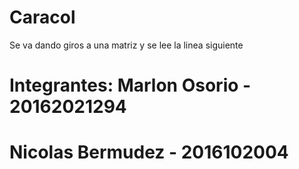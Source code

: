 # Caracol
Se va dando giros a una matriz y se lee la linea siguiente

# Integrantes: Marlon Osorio - 20162021294
# Nicolas Bermudez - 2016102004
